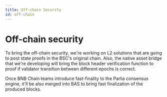 ```yaml
---
title: Off-chain Security
id: off-chain
---
```


# Off-chain security

To bring the off-chain security, we're working on L2 solutions that are going to post state proofs in the BSC's original chain.
Also, the native asset bridge that we're developing will bring the block header verification function to proof if validator transition between different epochs is correct.

Once BNB Chain teams introduce fast-finality to the Parlia consensus engine, it'll be also merged into BAS to bring fast finalization of the produced blocks.